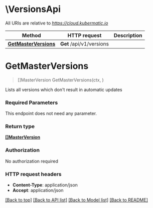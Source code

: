 # \VersionsApi

All URIs are relative to *https://cloud.kubermatic.io*

Method | HTTP request | Description
------------- | ------------- | -------------
[**GetMasterVersions**](VersionsApi.md#GetMasterVersions) | **Get** /api/v1/versions | 


# **GetMasterVersions**
> []MasterVersion GetMasterVersions(ctx, )


Lists all versions which don't result in automatic updates

### Required Parameters
This endpoint does not need any parameter.

### Return type

[**[]MasterVersion**](MasterVersion.md)

### Authorization

No authorization required

### HTTP request headers

 - **Content-Type**: application/json
 - **Accept**: application/json

[[Back to top]](#) [[Back to API list]](../README.md#documentation-for-api-endpoints) [[Back to Model list]](../README.md#documentation-for-models) [[Back to README]](../README.md)

